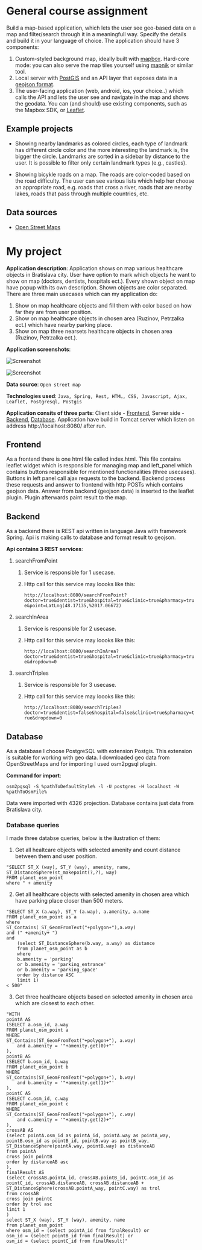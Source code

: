 # General course assignment

Build a map-based application, which lets the user see geo-based data on a map and filter/search through it in a meaningfull way. Specify the details and build it in your language of choice. The application should have 3 components:

1. Custom-styled background map, ideally built with [mapbox](http://mapbox.com). Hard-core mode: you can also serve the map tiles yourself using [mapnik](http://mapnik.org/) or similar tool.
2. Local server with [PostGIS](http://postgis.net/) and an API layer that exposes data in a [geojson format](http://geojson.org/).
3. The user-facing application (web, android, ios, your choice..) which calls the API and lets the user see and navigate in the map and shows the geodata. You can (and should) use existing components, such as the Mapbox SDK, or [Leaflet](http://leafletjs.com/).

## Example projects

- Showing nearby landmarks as colored circles, each type of landmark has different circle color and the more interesting the landmark is, the bigger the circle. Landmarks are sorted in a sidebar by distance to the user. It is possible to filter only certain landmark types (e.g., castles).

- Showing bicykle roads on a map. The roads are color-coded based on the road difficulty. The user can see various lists which help her choose an appropriate road, e.g. roads that cross a river, roads that are nearby lakes, roads that pass through multiple countries, etc.

## Data sources

- [Open Street Maps](https://www.openstreetmap.org/)

# My project

**Application description**: Application shows on map various healthcare objects in Bratislava city. 
User have option to mark which objects he want to show on map (doctors, dentists, hospitals ect.).
Every shown object on map have popup with its own description. Shown objects are color separated.
There are three main usecases which can my application do:

1. Show on map healthcare objects and fill them with color based on how far they are from user position.
2. Show on map healthcare objects in chosen area (Ruzinov, Petrzalka ect.) which have nearby parking place.
3. Show on map three nearsets healthcare objects in chosen area (Ruzinov, Petrzalka ect.).

**Application screenshots**:

![Screenshot](scr1.png)

![Screenshot](scr2.png)

**Data source**: `Open street map`

**Technologies used**: `Java, Spring, Rest, HTML, CSS, Javascript, Ajax, Leaflet, Postgresql, Postgis`

**Application consits of three parts**: Client side - [Frontend](#frontend), Server side - [Backend](#backend), [Database](#database).
Application have build in Tomcat server which listen on address http://localhost:8080/ after run.

## Frontend
As a frontend there is one html file called index.html. 
This file contains leaflet widget which is responsible for managing map and left_panel which contains buttons responsible for mentioned functionalities (three usecases).
Buttons in left panel call ajax requests to the backend. Backend process these requests and answer to frontend with http POSTs which contains geojson data. 
Answer from backend (geojson data) is inserted to the leaflet plugin. Plugin afterwards paint result to the map.

## Backend
As a backend there is REST api written in language Java with framework Spring.
Api is making calls to database and format result to geojson.

**Api contains 3 REST services**:
1. searchFromPoint
	1. Service is responsible for 1 usecase.
	2. Http call for this service may loooks like this:
	
		`http://localhost:8080/searchFromPoint?doctor=true&dentist=true&hospital=true&clinic=true&pharmacy=true&point=LatLng(48.17135,%2017.06672)`
2. searchInArea
	1. Service is responsible for 2 usecase.
	2. Http call for this service may loooks like this:
	
		`http://localhost:8080/searchInArea?doctor=true&dentist=true&hospital=true&clinic=true&pharmacy=true&dropdown=0`
3. searchTriples  
	1. Service is responsible for 3 usecase.
	2. Http call for this service may loooks like this:
	
		`http://localhost:8080/searchTriples?doctor=true&dentist=false&hospital=false&clinic=true&pharmacy=true&dropdown=0`

## Database
As a database I choose PostgreSQL with extension Postgis. This extension is suitable for working with geo data.
I downloaded geo data from OpenStreetMaps and for importing I used osm2pgsql plugin. 

**Command for import**:

`osm2pgsql -S %pathToDefaultStyle% -l -U postgres -H localhost -W %pathToOsmFile%`

Data were imported with 4326 projection. Database contains just data from Bratislava city.

### Database queries
I made three databse queries, below is the ilustration of them:
1. Get all healtcare objects with selected amenity and count distance between them and user position.

~~~~
"SELECT ST_X (way), ST_Y (way), amenity, name, ST_DistanceSphere(st_makepoint(?,?), way)
FROM planet_osm_point
where " + amenity
~~~~

2. Get all healthcare objects with selected amenity in chosen area which have parking place closer than 500 meters.
	
~~~~
"SELECT ST_X (a.way), ST_Y (a.way), a.amenity, a.name 
FROM planet_osm_point as a 
where 
ST_Contains( ST_GeomFromText("+polygon+"),a.way) 
and (" +amenity+ ") 
and 
	(select ST_DistanceSphere(b.way, a.way) as distance 
	from planet_osm_point as b 
	where 
	b.amenity = 'parking' 
	or b.amenity = 'parking_entrance' 
	or b.amenity = 'parking_space' 
	order by distance ASC 
	limit 1)
< 500"
~~~~

3. Get three healthcare objects based on selected amenity in chosen area which are closest to each other.
	
~~~~
"WITH 			
pointA AS 
(SELECT a.osm_id, a.way
FROM planet_osm_point a 
WHERE 
ST_Contains(ST_GeomFromText("+polygon+"), a.way) 
	and a.amenity = '"+amenity.get(0)+"'
),
pointB AS 
(SELECT b.osm_id, b.way
FROM planet_osm_point b 
WHERE 
ST_Contains(ST_GeomFromText("+polygon+"), b.way) 
	and b.amenity = '"+amenity.get(1)+"'
),
pointC AS 
(SELECT c.osm_id, c.way
FROM planet_osm_point c 
WHERE 
ST_Contains(ST_GeomFromText("+polygon+"), c.way) 
	and c.amenity = '"+amenity.get(2)+"'				
), 
crossAB AS
(select pointA.osm_id as pointA_id, pointA.way as pointA_way, pointB.osm_id as pointB_id, pointB.way as pointB_way,	ST_DistanceSphere(pointA.way, pointB.way) as distanceAB 
from pointA 
cross join pointB 
order by distanceAB asc				
),
finalResult AS
(select crossAB.pointA_id, crossAB.pointB_id, pointC.osm_id as pointC_id, crossAB.distanceAB, crossAB.distanceAB + ST_DistanceSphere(crossAB.pointA_way, pointC.way) as trol 
from crossAB 
cross join pointC
order by trol asc 
limit 1
)				
select ST_X (way), ST_Y (way), amenity, name 
from planet_osm_point
where osm_id = (select pointA_id from finalResult) or
osm_id = (select pointB_id from finalResult) or
osm_id = (select pointC_id from finalResult)"
~~~~

